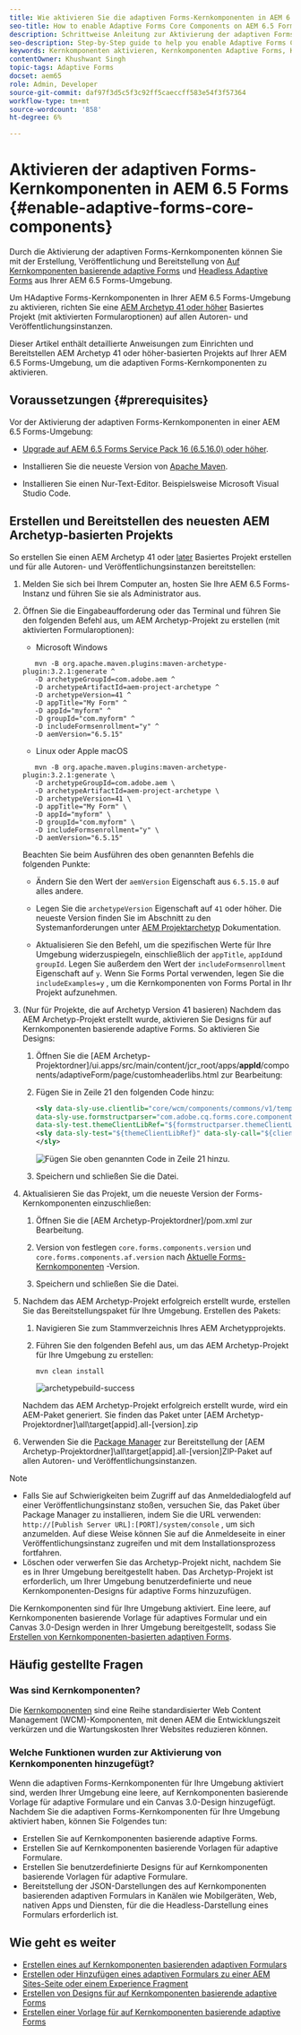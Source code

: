 ```yaml
---
title: Wie aktivieren Sie die adaptiven Forms-Kernkomponenten in AEM 6.5 Forms?
seo-title: How to enable Adaptive Forms Core Components on AEM 6.5 Forms?
description: Schrittweise Anleitung zur Aktivierung der adaptiven Forms-Kernkomponenten in einer AEM 6.5 Forms-Umgebung.
seo-description: Step-by-Step guide to help you enable Adaptive Forms Core Components on an AEM 6.5 Forms environment.
keywords: Kernkomponenten aktivieren, Kernkomponenten Adaptive Forms, Kernkomponenten in 6.5, adaptive Forms-Kernkomponenten in AEM 6.5, AF-Kernkomponenten in AEM 6.5, AEM 6.5 Forms-Kernkomponenten
contentOwner: Khushwant Singh
topic-tags: Adaptive Forms
docset: aem65
role: Admin, Developer
source-git-commit: daf97f3d5c5f3c92ff5caeccff583e54f3f57364
workflow-type: tm+mt
source-wordcount: '858'
ht-degree: 6%

---
```



# Aktivieren der adaptiven Forms-Kernkomponenten in AEM 6.5 Forms {#enable-adaptive-forms-core-components}

Durch die Aktivierung der adaptiven Forms-Kernkomponenten können Sie mit der Erstellung, Veröffentlichung und Bereitstellung von [Auf Kernkomponenten basierende adaptive Forms](create-an-adaptive-form-core-components.md) und [Headless Adaptive Forms](https://experienceleague.adobe.com/docs/experience-manager-headless-adaptive-forms/using/overview.html?lang=de) aus Ihrer AEM 6.5 Forms-Umgebung.

Um HAdaptive Forms-Kernkomponenten in Ihrer AEM 6.5 Forms-Umgebung zu aktivieren, richten Sie eine [AEM Archetyp 41 oder höher](https://experienceleague.adobe.com/docs/experience-manager-core-components/using/developing/archetype/overview.html?lang=de) Basiertes Projekt (mit aktivierten Formularoptionen) auf allen Autoren- und Veröffentlichungsinstanzen.

Dieser Artikel enthält detaillierte Anweisungen zum Einrichten und Bereitstellen AEM Archetyp 41 oder höher-basierten Projekts auf Ihrer AEM 6.5 Forms-Umgebung, um die adaptiven Forms-Kernkomponenten zu aktivieren.


## Voraussetzungen {#prerequisites}

Vor der Aktivierung der adaptiven Forms-Kernkomponenten in einer AEM 6.5 Forms-Umgebung:

* [Upgrade auf AEM 6.5 Forms Service Pack 16 (6.5.16.0) oder höher](https://experienceleague.adobe.com/docs/experience-manager-65/release-notes/aem-forms-current-service-pack-installation-instructions.html).

* Installieren Sie die neueste Version von [Apache Maven](https://maven.apache.org/download.cgi).

* Installieren Sie einen Nur-Text-Editor. Beispielsweise Microsoft Visual Studio Code.

## Erstellen und Bereitstellen des neuesten AEM Archetyp-basierten Projekts

So erstellen Sie einen AEM Archetyp 41 oder [later](https://github.com/adobe/aem-project-archetype) Basiertes Projekt erstellen und für alle Autoren- und Veröffentlichungsinstanzen bereitstellen:

1. Melden Sie sich bei Ihrem Computer an, hosten Sie Ihre AEM 6.5 Forms-Instanz und führen Sie sie als Administrator aus.
1. Öffnen Sie die Eingabeaufforderung oder das Terminal und führen Sie den folgenden Befehl aus, um AEM Archetyp-Projekt zu erstellen (mit aktivierten Formularoptionen):

   * Microsoft Windows

   ```Shell
      mvn -B org.apache.maven.plugins:maven-archetype-plugin:3.2.1:generate ^
      -D archetypeGroupId=com.adobe.aem ^
      -D archetypeArtifactId=aem-project-archetype ^
      -D archetypeVersion=41 ^
      -D appTitle="My Form" ^
      -D appId="myform" ^
      -D groupId="com.myform" ^
      -D includeFormsenrollment="y" ^
      -D aemVersion="6.5.15" 
   ```

   * Linux oder Apple macOS

   ```Shell
      mvn -B org.apache.maven.plugins:maven-archetype-plugin:3.2.1:generate \
      -D archetypeGroupId=com.adobe.aem \
      -D archetypeArtifactId=aem-project-archetype \
      -D archetypeVersion=41 \
      -D appTitle="My Form" \
      -D appId="myform" \
      -D groupId="com.myform" \
      -D includeFormsenrollment="y" \
      -D aemVersion="6.5.15" 
   ```

   Beachten Sie beim Ausführen des oben genannten Befehls die folgenden Punkte:

   * Ändern Sie den Wert der `aemVersion` Eigenschaft aus `6.5.15.0` auf alles andere.

   * Legen Sie die `archetypeVersion` Eigenschaft auf `41` oder höher. Die neueste Version finden Sie im Abschnitt zu den Systemanforderungen unter [AEM Projektarchetyp](https://github.com/adobe/aem-project-archetype) Dokumentation.

   * Aktualisieren Sie den Befehl, um die spezifischen Werte für Ihre Umgebung widerzuspiegeln, einschließlich der `appTitle`, `appId`und `groupId`. Legen Sie außerdem den Wert der  `includeFormsenrollment` Eigenschaft auf `y`. Wenn Sie Forms Portal verwenden, legen Sie die `includeExamples=y` , um die Kernkomponenten von Forms Portal in Ihr Projekt aufzunehmen.


1. (Nur für Projekte, die auf Archetyp Version 41 basieren) Nachdem das AEM Archetyp-Projekt erstellt wurde, aktivieren Sie Designs für auf Kernkomponenten basierende adaptive Forms. So aktivieren Sie Designs:

   1. Öffnen Sie die [AEM Archetyp-Projektordner]/ui.apps/src/main/content/jcr_root/apps/__appId__/components/adaptiveForm/page/customheaderlibs.html zur Bearbeitung:

   1. Fügen Sie in Zeile 21 den folgenden Code hinzu:

      ```XML
      <sly data-sly-use.clientlib="core/wcm/components/commons/v1/templates/clientlib.html"
      data-sly-use.formstructparser="com.adobe.cq.forms.core.components.models.form.FormStructureParser"
      data-sly-test.themeClientLibRef="${formstructparser.themeClientLibRefFromFormContainer}">
      <sly data-sly-test="${themeClientLibRef}" data-sly-call="${clientlib.css @ categories=themeClientLibRef}"/>
      </sly>
      ```

      ![Fügen Sie oben genannten Code in Zeile 21 hinzu.](/help/forms/using/assets/code-to-enable-themes.png)

   1. Speichern und schließen Sie die Datei.

1. Aktualisieren Sie das Projekt, um die neueste Version der Forms-Kernkomponenten einzuschließen:

   1. Öffnen Sie die [AEM Archetyp-Projektordner]/pom.xml zur Bearbeitung.
   1. Version von festlegen `core.forms.components.version` und `core.forms.components.af.version` nach [Aktuelle Forms-Kernkomponenten](https://github.com/adobe/aem-core-forms-components/tree/release/650) -Version.

   1. Speichern und schließen Sie die Datei.


1. Nachdem das AEM Archetyp-Projekt erfolgreich erstellt wurde, erstellen Sie das Bereitstellungspaket für Ihre Umgebung. Erstellen des Pakets:

   1. Navigieren Sie zum Stammverzeichnis Ihres AEM Archetypprojekts.

   1. Führen Sie den folgenden Befehl aus, um das AEM Archetyp-Projekt für Ihre Umgebung zu erstellen:

      ```Shell
      mvn clean install
      ```

      ![archetypebuild-success](/help/forms/using/assets/corecomponent-build-successful.png)


   Nachdem das AEM Archetyp-Projekt erfolgreich erstellt wurde, wird ein AEM-Paket generiert. Sie finden das Paket unter [AEM Archetyp-Projektordner]\all\target\[appid].all-[version].zip

1. Verwenden Sie die [Package Manager](https://experienceleague.adobe.com/docs/experience-manager-65/administering/contentmanagement/package-manager.html?lang=de) zur Bereitstellung der [AEM Archetyp-Projektordner]\all\target\[appid].all-[version]ZIP-Paket auf allen Autoren- und Veröffentlichungsinstanzen.

>[!NOTE]
>
>
>
> * Falls Sie auf Schwierigkeiten beim Zugriff auf das Anmeldedialogfeld auf einer Veröffentlichungsinstanz stoßen, versuchen Sie, das Paket über Package Manager zu installieren, indem Sie die URL verwenden: `http://[Publish Server URL]:[PORT]/system/console` , um sich anzumelden. Auf diese Weise können Sie auf die Anmeldeseite in einer Veröffentlichungsinstanz zugreifen und mit dem Installationsprozess fortfahren.
> * Löschen oder verwerfen Sie das Archetyp-Projekt nicht, nachdem Sie es in Ihrer Umgebung bereitgestellt haben. Das Archetyp-Projekt ist erforderlich, um Ihrer Umgebung benutzerdefinierte und neue Kernkomponenten-Designs für adaptive Forms hinzuzufügen.

Die Kernkomponenten sind für Ihre Umgebung aktiviert. Eine leere, auf Kernkomponenten basierende Vorlage für adaptives Formular und ein Canvas 3.0-Design werden in Ihrer Umgebung bereitgestellt, sodass Sie [Erstellen von Kernkomponenten-basierten adaptiven Forms](create-an-adaptive-form-core-components.md).

## Häufig gestellte Fragen

### Was sind Kernkomponenten?

Die [Kernkomponenten](https://experienceleague.adobe.com/docs/experience-manager-core-components/using/introduction.html?lang=de) sind eine Reihe standardisierter Web Content Management (WCM)-Komponenten, mit denen AEM die Entwicklungszeit verkürzen und die Wartungskosten Ihrer Websites reduzieren können.

### Welche Funktionen wurden zur Aktivierung von Kernkomponenten hinzugefügt?


Wenn die adaptiven Forms-Kernkomponenten für Ihre Umgebung aktiviert sind, werden Ihrer Umgebung eine leere, auf Kernkomponenten basierende Vorlage für adaptive Formulare und ein Canvas 3.0-Design hinzugefügt. Nachdem Sie die adaptiven Forms-Kernkomponenten für Ihre Umgebung aktiviert haben, können Sie Folgendes tun:

* Erstellen Sie auf Kernkomponenten basierende adaptive Forms.
* Erstellen Sie auf Kernkomponenten basierende Vorlagen für adaptive Formulare.
* Erstellen Sie benutzerdefinierte Designs für auf Kernkomponenten basierende Vorlagen für adaptive Formulare.
* Bereitstellung der JSON-Darstellungen des auf Kernkomponenten basierenden adaptiven Formulars in Kanälen wie Mobilgeräten, Web, nativen Apps und Diensten, für die die Headless-Darstellung eines Formulars erforderlich ist.

## Wie geht es weiter

* [Erstellen eines auf Kernkomponenten basierenden adaptiven Formulars](/help/forms/using/create-an-adaptive-form-core-components.md)
* [Erstellen oder Hinzufügen eines adaptiven Formulars zu einer AEM Sites-Seite oder einem Experience Fragment](create-or-add-an-adaptive-form-to-aem-sites-page.md)
* [Erstellen von Designs für auf Kernkomponenten basierende adaptive Forms](create-or-customize-themes-for-adaptive-forms-core-components.md)
* [Erstellen einer Vorlage für auf Kernkomponenten basierende adaptive Forms](template-editor.md)